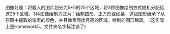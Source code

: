 图像处理：将载入的图片划分为5*5的25个区域，将3种图像绘制方式随机分配给这25个区域。3种图像绘制方式为：绘制圆形、正方形或线条，这些图形继承了从原图中提取的像素的颜色，并且像素亮度月高的区域，绘制的图形稀疏。
(这实际上是Homework5，文件夹名字标注错了)
